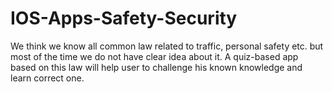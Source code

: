 # IOS-Apps-Safety-Security
We think we know all common law related to traffic, personal safety etc. but most of the time we do not have clear idea about it. A quiz-based app based on this law will help user to challenge his known knowledge and learn correct one.
